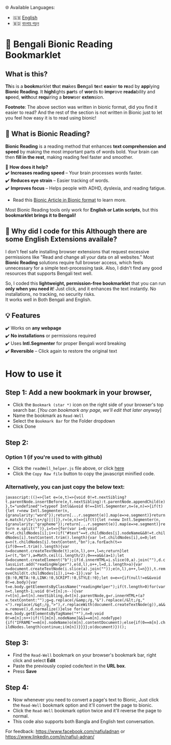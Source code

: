 🌐 Available Languages:  
- 🇬🇧 [English](README.md)  
- 🇧🇩 [বাংলায় পড়ুন](README.bn.md)
  
# **🔹 Bengali Bionic Reading Bookmarklet**  

## **What is this?**  
**Th**is is a **bookm**arklet **th**at **ma**kes **Ben**gali **te**xt **eas**ier **to** **re**ad by **app**lying **Bionic Reading**. It **highl**ights **par**ts of **wor**ds **t**o **impr**ove **reada**bility and **sp**eed, **with**out **requ**iring a **brow**ser **exten**sion.  

**Footnote**: The above section was written in bionic format, did you find it easier to read? And the rest of the section is not written in Bionic just to let you feel how easy it is to read using bionic! 

## **👀 What is Bionic Reading?**  
**Bionic Reading** is a reading method that enhances **text comprehension and speed** by making the most important parts of words bold. Your brain can then **fill in the rest**, making reading feel faster and smoother.  

🧠 **How does it help?**  
✔️ **Increases reading speed** – Your brain processes words faster.  
✔️ **Reduces eye strain** – Easier tracking of words.  
✔️ **Improves focus** – Helps people with ADHD, dyslexia, and reading fatigue.  
- Read this [Bionic Article in Bionic format](https://www.brighthr.com/ie/blog/healthy-minds/bionic-reading-and-adhd-effective-ways-to-support-your-staff/) to learn more.
  
Most Bionic Reading tools only work for **English or Latin scripts**, but this **bookmarklet brings it to Bengali!**  


## **🤔 Why did I code for this Although there are some English Extensions availale?**  
I don't feel safe installing browser extensions that request excessive permissions like "Read and change all your data on all websites." Most **Bionic Reading** solutions require full browser access, which feels unnecessary for a simple text-processing task.  Also, I didn't find any good resources that supports Bengali text well. 

So, I coded this **lightweight, permission-free bookmarklet** that you can run **only when you need it**! Just click, and it enhances the text instantly. No installations, no tracking, no security risks.  
It works well in Both Bengali and English. 


## **💡 Features**  
✔️ Works on **any webpage**  
✔️ **No installations** or permissions required  
✔️ Uses **Intl.Segmenter** for proper Bengali word breaking  
✔️ **Reversible** – Click again to restore the original text  

# How to use it
## Step 1: Add a new bookmark in your browser,
- Click the `Bookmark (star *)` icon on the right side of your browser's top search bar. [_You can bookmark any page, we'll edit that later anyway_]
- Name the bookmark as `Read-Well`
- Select the `Bookmark Bar` for the Folder dropdown
- Click Done

## Step 2:
### Option 1 (if you're used to with github)
- Click the `readWell_helper.js` file above, or click [here](https://github.com/nafiul-adnan/Read-Well-Bionic/blob/main/readWell_helper.js)
- Click the `Copy Raw file` button to copy the javascript minified code. 

### Alternatively, you can just copy the below text:
`javascript:(()=>{let e=(e,t)=>{void 0!=t.nextSibling?t.parentNode.insertBefore(e,t.nextSibling):t.parentNode.appendChild(e)},t="undefined"!=typeof Intl&&void 0!==Intl.Segmenter,n=(e,n)=>{if(t){let r=new Intl.Segmenter(n,{granularity:"word"});return[...r.segment(e)].map(e=>e.segment)}return e.match(/\S+|\s+/g)||[]},r=(e,n)=>{if(t){let r=new Intl.Segmenter(n,{granularity:"grapheme"});return[...r.segment(e)].map(e=>e.segment)}return e.split("")},i=t=>{for(var i=0;void 0!=t.childNodes[i];i++)if("#text"==t.childNodes[i].nodeName&&0!=t.childNodes[i].textContent.trim().length){var l=t.childNodes[i],o=0;let a=n(t.childNodes[i].textContent,"bn");a.forEach(t=>{if(0===t.trim().length){var n=document.createTextNode(t);e(n,l),o++,l=n;return}let i=r(t,"bn"),a=Math.ceil(i.length/2);0===a&&(a=1);let d=document.createElement("b");if(d.innerHTML=i.slice(0,a).join(""),d.classList.add("readingHelper"),e(d,l),o++,l=d,i.length>a){var n=document.createTextNode(i.slice(a).join(""));e(n,l),o++,l=n}}),t.removeChild(t.childNodes[i]),i+=o-1}};var l={B:!0,META:!0,LINK:!0,SCRIPT:!0,STYLE:!0};let o=e=>{if(null!=e&&void 0!=e.body){var t=e.body.getElementsByClassName("readingHelper");if(t.length>0)for(var n=t.length-1;void 0!=t[n];n--){var r=t[n],a=t[n].nextSibling,d=t[n].parentNode,g=r.innerHTML+(a?a.textContent:"");g=g.replace(/&amp;/g,"&").replace(/&lt;/g,"<").replace(/&gt;/g,">"),r.replaceWith(document.createTextNode(g)),a&&a.remove(),d.normalize()}else for(var m=e.body.getElementsByTagName("*"),n=0;void 0!=m[n];n++)if(!l[m[n].nodeName]&&1==m[n].nodeType){if("IFRAME"==m[n].nodeName)o(m[n].contentDocument);else{if(0==m[n].childNodes.length)continue;i(m[n])}}}};o(document)})();`


## Step 3:
- Find the `Read-Well` bookmark on your browser's bookmark bar, right click and select **Edit**
- Paste the previously copied code/text in the **URL box**.
- Press **Save** 

## Step 4:
- Now whenever you need to convert a page's text to Bionic, Just click the `Read-Well` bookmark option and it'll convert the page to bionic.
- Click the `Read-Well` bookmark option twice and it'll reverse the page to normal.
- This code also supports both Bangla and English text conversation.


For feedback: https://www.facebook.com/nafiuladnan or https://www.linkedin.com/in/nafiul-adnan/
